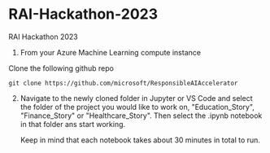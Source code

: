 # RAI-Hackathon-2023
RAI Hackathon 2023

1. From your Azure Machine Learning compute instance 

  Clone the following github repo 
  ```
  git clone https://github.com/microsoft/ResponsibleAIAccelerator
  ```

2. Navigate to the newly cloned folder in Jupyter or VS Code and select the folder of the project you would like to work on, "Education_Story", "Finance_Story" or "Healthcare_Story".  Then select the .ipynb notebook in that folder ans start working.

   Keep in mind that each notebook takes about 30 minutes in total to run. 
